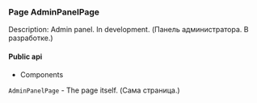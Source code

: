 ### Page AdminPanelPage

Description: Admin panel. In development. (Панель администратора. В разработке.)

#### Public api

- Components

`AdminPanelPage` - The page itself. (Сама страница.)
